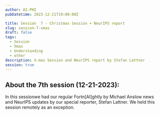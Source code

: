 ```yaml
---
author: AI-PHI
pubDatetime: 2023-12-21T19:00:00Z

title: Session  7 - Christmas Session + NeurIPS report
slug: session-7-xmas
draft: false
tags:
  - Session
  - Xmas
  - Understanding
  - other
description: X-mas Session and NeurIPS report by Stefan Lattner
session: true
---
```


## About the 7th session (12-21-2023):

In this sessionwe had our regular Fortn[AI]ghtly by Michael Anslow news and NeurIPS updates by our special reporter, Stefan Lattner. We held this session remotely as an exception.

<!-- PDF: AI-PHI-7-Christmas Special-NeurIPS Recap Stefan Lattner.pdf | title: Preamble and NeurIPS Recap by Stefan Lattner | type: preamble|presentation -->
